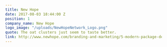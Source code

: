 ```yaml
---
title: New Hope
date: 2017-08-03 18:44:00 Z
position: 1
company_name: New Hope
logo_image: "/uploads/NewHopeNetwork_Logo.png"
quote: The oat clusters just seem to taste better.
link: http://www.newhope.com/branding-and-marketing/5-modern-package-design-updates-work
---
```


